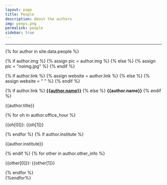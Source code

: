 ```yaml
---
layout: page
title: People
description: About the authors
img: peeps.png
permalink: people
sidebar: true
---
```


---

<!--
This page autogenerates a list of the authors provided in the people.yaml file
in the _data folder. Do not touch the code below unless you have an idea of what
you're doing, or it will break the display of the authors. 
-->



<!-- Loop through each author in the data file -->
{% for author in site.data.people %}
<!-- Define a new "article" environment, which is the object with author info -->
<article class="post">

<!-- Determine if an image is provided for the author, if not use a silhouette -->
{% if author.img %}
{% assign pic = author.img %}
{% else %}
{% assign pic = "noimg.jpg" %}
{% endif %}

<!-- Determine if a website is associated with the author, if not use a blank-->
{% if author.link %}
{% assign website = author.link %}
{% else %}
{% assign website = " " %}
{% endif %}

<!-- Populate the author fields --> 
 <a class="post-thumbnail" style="background-image:url(assets/img/people/{{pic}})" href="{{website}}"></a>

<!-- Populate the author environment with the information -->
<div class="post-content">
{% if author.link %}
<a href="{{author.link}}"><b class="post-title">{{author.name}}</b></a>
{% else %}
<b class="post-title">{{author.name}}</b>
{% endif %}
<p>{{author.title}}</p>
{% for oh in author.office_hour %}
<p>{{oh[0]}}: {{oh[1]}}</p>
{% endfor %}
{% if author.institute %}
<p>{{author.institute}}</p>
{% endif %}
{% for other in author.other_info %}
<p>{{other[0]}}: {{other[1]}}</p>
{% endfor %}
</div>
</article>
{%endfor%}